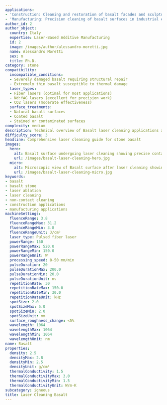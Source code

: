 ```yaml
---
applications:
- 'Construction: Cleaning and restoration of basalt facades and sculptures'
- 'Manufacturing: Precision cleaning of basalt surfaces in industrial equipment'
author_id: 2
author_object:
  country: Italy
  expertise: Laser-Based Additive Manufacturing
  id: 2
  image: /images/author/alessandro-moretti.jpg
  name: Alessandro Moretti
  sex: m
  title: Ph.D.
category: stone
compatibility:
  incompatible_conditions:
  - Severely damaged basalt requiring structural repair
  - Extremely thin basalt susceptible to thermal damage
  laser_types:
  - Fiber lasers (optimal for most applications)
  - Nd:YAG lasers (excellent for precision work)
  - CO2 lasers (moderate effectiveness)
  surface_treatments:
  - Natural basalt surfaces
  - Coated basalt
  - Stained or contaminated surfaces
complexity: medium
description: Technical overview of Basalt laser cleaning applications and parameters
difficulty_score: 3
headline: Comprehensive laser cleaning guide for stone basalt
images:
  hero:
    alt: Basalt surface undergoing laser cleaning showing precise contamination removal
    url: /images/basalt-laser-cleaning-hero.jpg
  micro:
    alt: Microscopic view of Basalt surface after laser cleaning showing detailed surface structure
    url: /images/basalt-laser-cleaning-micro.jpg
keywords:
- basalt
- basalt stone
- laser ablation
- laser cleaning
- non-contact cleaning
- construction applications
- manufacturing applications
machineSettings:
  fluenceRange: 3.8
  fluenceRangeMax: 31.2
  fluenceRangeMin: 3.8
  fluenceRangeUnit: J/cm²
  laser_type: Pulsed fiber laser
  powerRange: 150
  powerRangeMax: 520.0
  powerRangeMin: 150.0
  powerRangeUnit: W
  processing_speed: 8-50 mm/min
  pulseDuration: 20
  pulseDurationMax: 200.0
  pulseDurationMin: 20.0
  pulseDurationUnit: ns
  repetitionRate: 30
  repetitionRateMax: 150.0
  repetitionRateMin: 30.0
  repetitionRateUnit: kHz
  spotSize: 2.0
  spotSizeMax: 5.0
  spotSizeMin: 2.0
  spotSizeUnit: mm
  surface_roughness_change: <5%
  wavelength: 1064
  wavelengthMax: 1064
  wavelengthMin: 1064
  wavelengthUnit: nm
name: Basalt
properties:
  density: 2.5
  densityMax: 2.8
  densityMin: 2.5
  densityUnit: g/cm³
  thermalConductivity: 1.5
  thermalConductivityMax: 3.0
  thermalConductivityMin: 1.5
  thermalConductivityUnit: W/m·K
subcategory: igneous
title: Laser Cleaning Basalt
---
```

